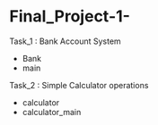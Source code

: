# Final_Project-1-
Task_1 : Bank Account System
- Bank
- main

Task_2 : Simple Calculator operations
- calculator
- calculator_main
